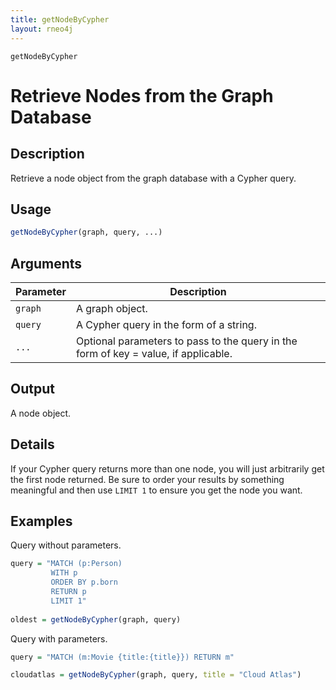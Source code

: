 ```yaml
---
title: getNodeByCypher
layout: rneo4j
---
```


`getNodeByCypher`

# Retrieve Nodes from the Graph Database

## Description

Retrieve a node object from the graph database with a Cypher query.

## Usage

```r
getNodeByCypher(graph, query, ...)
```

## Arguments

| Parameter | Description     |
| --------- | --------------- |
| `graph`   | A graph object. |
| `query`   | A Cypher query in the form of a string. |
| `...`     | Optional parameters to pass to the query in the form of key = value, if applicable. |

## Output

A node object.

## Details

If your Cypher query returns more than one node, you will just arbitrarily get the first node returned. Be sure to order your results by something meaningful and then use `LIMIT 1` to ensure you get the node you want.

## Examples

Query without parameters.

```r
query = "MATCH (p:Person)
		 WITH p
		 ORDER BY p.born 
		 RETURN p 
		 LIMIT 1"
		 
oldest = getNodeByCypher(graph, query)
```

Query with parameters.

```r
query = "MATCH (m:Movie {title:{title}}) RETURN m"

cloudatlas = getNodeByCypher(graph, query, title = "Cloud Atlas")
```